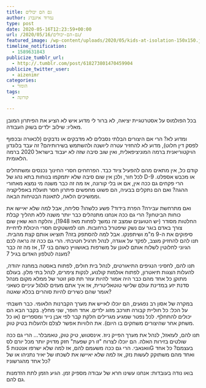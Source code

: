 ```yaml
---
title: גם הם יכולים
author: נמרוד איזנברג
type: post
date: 2020-05-16T12:23:59+00:00
url: /2020/05/16/גם-הם-יכולים/
featured_image: /wp-content/uploads/2020/05/kids-at-isolation-150x150.jpg
timeline_notification:
  - 1589631843
publicize_tumblr_url:
  - http://.tumblr.com/post/618273801470459904
publicize_twitter_user:
  - aizenimr
categories:
  - הומור
tags:
  - קורונה

---
```

בכל הפולמוס על אסטרטגיית יציאה, לא ברור לי מדוע איש לא הציע את הפיתרון המובן מאליו: שילוב ילדים בשוק העבודה.

ומדוע לא? הרי אם היצורים הבלתי נסבלים לא מדבקים או נדבקים (לכאורה ובכפוף לפסק דין חלוט), מדוע לא להחזיר עטרה ליושנה ולהשתמש בשירותיהם? זה עבד בלונדון הויקטוריאנית ברמה המוניציפאלית, ואין שוב סיבה שזה לא יעבוד בישראל 2020 ברמה הלאומית.

קודם כל, אין מתאים מהם להפעיל ציוד כבד. הפרחחים חסרי החינוך נכנסים ומשתחלים לכל חור, ולכן אין שום סיבה שלא יתמקמו בנוחות בתא נהג של D-9 או מכבש אספלט. הרי פקחים גם ככה אין, אם או בלי קורונה, אז מה זה כבר משנה מי נמצא מאחורי ההגה? ואם הם נתקלים בבעיה, הם פשוט מחפשים פיתרון חסר תועלת באפליקציה וממשיכים הלאה, לתאונת הבטיחות הבאה.

ואם מתרחשת עבירה? הפרת בידוד? פשע כלשהו? סליחה, אבל למה שלא יאיישו את כוחות הביטחון? הרי גם ככה אנחנו מתנהלים כבר יותר משנה ללא תהליך קבלת החלטות מסודר (יש הטוענים שמצב זה נמשך לפחות מאז 1948), והלקח הוא שאין שום צורך באדם בוגר עם נשק שיפטרל ברחובות. תנו לפושטקים חסרי היכולת לדחיית סיפוקים את ה-9 מ"מ ושיתפנקו. אבל למה להסתפק בזה? תוציאו אותם קצת מהבית. תנו להם להחזיק מוצב, לפקד על אוגדה, לנהל תרגיל חטיבתי. הרי גם ככה זה נראה לכם הגיוני לחלוטין לשלוח אותם לאונן על משרפות באושוויץ כשהם בני 17, אז מה זה כבר מענה לטלפון האדום בגיל 7?

תנו להם, לחסיני הנגיפים התיאורטים, לנהל בית חולים, לפתוח באסטה במחנה יהודה, להעלות הצגות תיאטרון, לפתוח אולמות קולנוע, לנקות צימרים, לנהל בתי מלון. בעולם מתוקן כל אחד מהם כבר היה אמור להיות עוזר תת סגן זוטר של ממלא מקום מנהל סדנת יזע במדינת עולם שלישי טוטאליטרית, אז איך אתם מעזים לגלגל עיניים כשאני אומר שהם כשירים להיות סוהרים בכלא שאטה?

במקרה של אסון רב נפגעים, הם יוכלו לאייש את מערך הקברנות הלאומי. כבר חשבתי על הכל: כל חוליית קבורה תורכב מזוג ילדים. אחד חופר, שני מחלץ. בקבר הבא הם יכולים להתחלף. לכל נפטר שמגיע מגרילים חלקת קבר לפי אבן נייר ומספריים (או כל משחק אחר שהיצורים משחקים בו היום). את הלוויות אפשר לצלם ולהעלות בטיק טוק.

תנו להם, לעזאזל, לנהל את מערך הפייק ניוז. אינסטוש, טיק טוק, טאמבלר&#8230; הרי גם ככה שולטים בזירות האלה. הם יוכלו לצרוח "זו רק שפעת" חזק מדויק יותר מכל יורם לס וואנאבי. הרי גם ככה משעמם להם, אז למה שלא ישרפו אנטנות 5G בעצמם? כל אחד ואחד מהם משתוקק לעשות נזק, אז למה שלא יאיישו את לשכתו של יאיר נתניהו או של כל אחד מהגרשוניז?

בואו נודה בעובדות: אנחנו עשינו חרא של עבודה מספיק זמן. הגיע הזמן לתת הזדמנות גם להם.